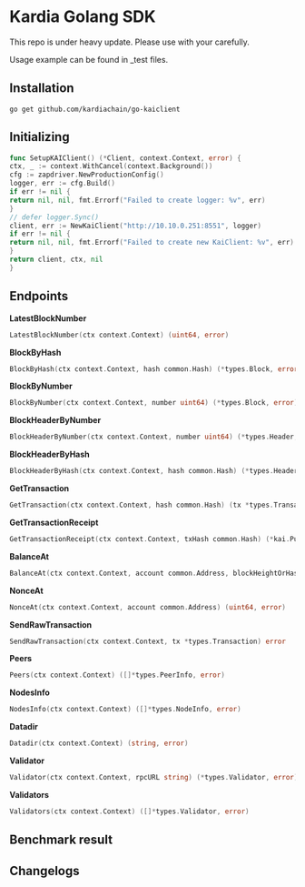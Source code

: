 # Kardia Golang SDK

This repo is under heavy update. Please use with your carefully.

Usage example can be found in _test files.

## Installation

```shell
go get github.com/kardiachain/go-kaiclient
```

## Initializing

```go
func SetupKAIClient() (*Client, context.Context, error) {
ctx, _ := context.WithCancel(context.Background())
cfg := zapdriver.NewProductionConfig()
logger, err := cfg.Build()
if err != nil {
return nil, nil, fmt.Errorf("Failed to create logger: %v", err)
}
// defer logger.Sync()
client, err := NewKaiClient("http://10.10.0.251:8551", logger)
if err != nil {
return nil, nil, fmt.Errorf("Failed to create new KaiClient: %v", err)
}
return client, ctx, nil
}
```

## Endpoints
**LatestBlockNumber**
```go
LatestBlockNumber(ctx context.Context) (uint64, error)
```
**BlockByHash**
```go
BlockByHash(ctx context.Context, hash common.Hash) (*types.Block, error)
```
**BlockByNumber**
```go
BlockByNumber(ctx context.Context, number uint64) (*types.Block, error)
```
**BlockHeaderByNumber**
```go
BlockHeaderByNumber(ctx context.Context, number uint64) (*types.Header, error)
```
**BlockHeaderByHash**
```go
BlockHeaderByHash(ctx context.Context, hash common.Hash) (*types.Header, error)
```
**GetTransaction**
```go
GetTransaction(ctx context.Context, hash common.Hash) (tx *types.Transaction, isPending bool, err error)
```
**GetTransactionReceipt**
```go
GetTransactionReceipt(ctx context.Context, txHash common.Hash) (*kai.PublicReceipt, error)
```
**BalanceAt**
```go
BalanceAt(ctx context.Context, account common.Address, blockHeightOrHash interface{}) (string, error)
```
**NonceAt**
```go
NonceAt(ctx context.Context, account common.Address) (uint64, error)
```
**SendRawTransaction**
```go
SendRawTransaction(ctx context.Context, tx *types.Transaction) error
```
**Peers**
```go
Peers(ctx context.Context) ([]*types.PeerInfo, error)
```
**NodesInfo**
```go
NodesInfo(ctx context.Context) ([]*types.NodeInfo, error)
```
**Datadir**
```go
Datadir(ctx context.Context) (string, error)
```

**Validator**

```go
Validator(ctx context.Context, rpcURL string) (*types.Validator, error) {}
```

**Validators**

```go
Validators(ctx context.Context) ([]*types.Validator, error)
```

## Benchmark result

## Changelogs